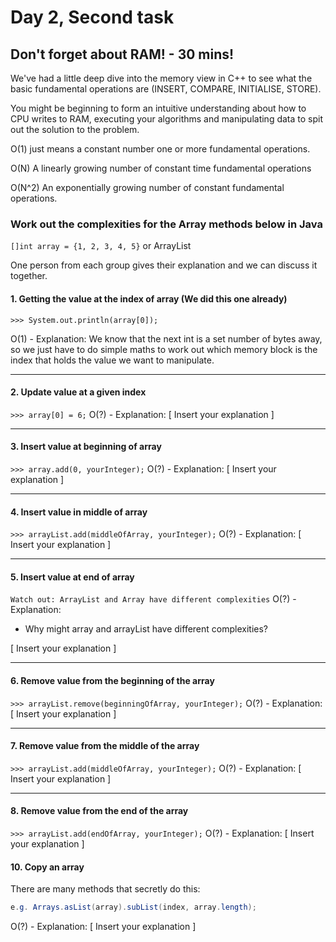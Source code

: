 # Day 2, Second task
## Don't forget about RAM! - 30 mins!
We've had a little deep dive into the memory view in C++ to see what the basic fundamental operations are (INSERT, COMPARE, INITIALISE, STORE).

You might be beginning to form an intuitive understanding about how to CPU writes to RAM, executing your algorithms and manipulating data to spit out the solution to the problem.

O(1) just means a constant number one or more fundamental operations.

O(N) A linearly growing number of constant time fundamental operations

O(N^2) An exponentially growing number of constant fundamental operations.

### Work out the complexities for the Array methods below in Java
```[]int array = {1, 2, 3, 4, 5}``` or ArrayList

One person from each group gives their explanation and we can discuss it together.

#### 1. Getting the value at the index of array (We did this one already)
```>>> System.out.println(array[0]);```

O(1) - Explanation: 
We know that the next int is a set number of bytes away, so we just have to do simple maths to work out which memory block is the index that holds the value we want to manipulate.

---
#### 2. Update value at a given index
```>>> array[0] = 6;```
O(?) - Explanation: 
[ Insert your explanation ]

---
#### 3. Insert value at beginning of array
```>>> array.add(0, yourInteger);```
O(?) - Explanation: 
[ Insert your explanation ]

---
#### 4. Insert value in middle of array
```>>> arrayList.add(middleOfArray, yourInteger);```
O(?) - Explanation: 
[ Insert your explanation ]

---
#### 5. Insert value at end of array
```Watch out: ArrayList and Array have different complexities```
O(?) - Explanation: 
- Why  might array and arrayList have different complexities?

[ Insert your explanation ]

---
#### 6. Remove value from the beginning of the array
```>>> arrayList.remove(beginningOfArray, yourInteger);```
O(?) - Explanation: 
[ Insert your explanation ]

---
#### 7. Remove value from the middle of the array
```>>> arrayList.add(middleOfArray, yourInteger);```
O(?) - Explanation: 
[ Insert your explanation ]

---
#### 8. Remove value from the end of the array
```>>> arrayList.add(endOfArray, yourInteger);```
O(?) - Explanation: 
[ Insert your explanation ]

#### 10. Copy an array
There are many methods that secretly do this:
``````java
e.g. Arrays.asList(array).subList(index, array.length);
``````
O(?) - Explanation: 
[ Insert your explanation ]
